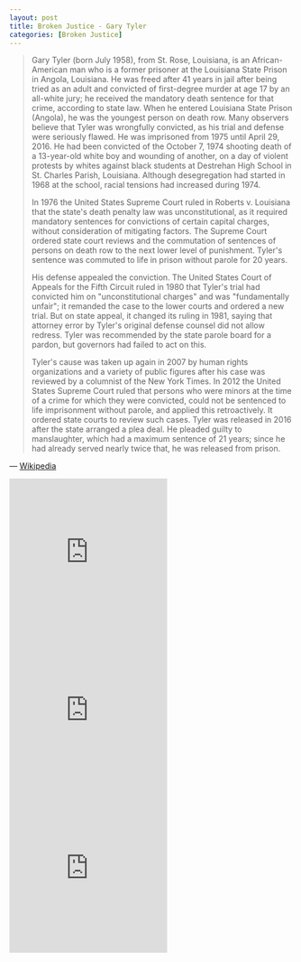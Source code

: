 ```yaml
---
layout: post
title: Broken Justice - Gary Tyler
categories: [Broken Justice]
---
```


> Gary Tyler (born July 1958), from St. Rose, Louisiana, is an African-American man who is a former prisoner at the Louisiana State Prison in Angola, Louisiana. He was freed after 41 years in jail after being tried as an adult and convicted of first-degree murder at age 17 by an all-white jury; he received the mandatory death sentence for that crime, according to state law. When he entered Louisiana State Prison (Angola), he was the youngest person on death row. Many observers believe that Tyler was wrongfully convicted, as his trial and defense were seriously flawed. He was imprisoned from 1975 until April 29, 2016. He had been convicted of the October 7, 1974 shooting death of a 13-year-old white boy and wounding of another, on a day of violent protests by whites against black students at Destrehan High School in St. Charles Parish, Louisiana. Although desegregation had started in 1968 at the school, racial tensions had increased during 1974.
>
> In 1976 the United States Supreme Court ruled in Roberts v. Louisiana that the state's death penalty law was unconstitutional, as it required mandatory sentences for convictions of certain capital charges, without consideration of mitigating factors. The Supreme Court ordered state court reviews and the commutation of sentences of persons on death row to the next lower level of punishment. Tyler's sentence was commuted to life in prison without parole for 20 years.
>
> His defense appealed the conviction. The United States Court of Appeals for the Fifth Circuit ruled in 1980 that Tyler's trial had convicted him on "unconstitutional charges" and was "fundamentally unfair"; it remanded the case to the lower courts and ordered a new trial. But on state appeal, it changed its ruling in 1981, saying that attorney error by Tyler's original defense counsel did not allow redress. Tyler was recommended by the state parole board for a pardon, but governors had failed to act on this.
>
> Tyler's cause was taken up again in 2007 by human rights organizations and a variety of public figures after his case was reviewed by a columnist of the New York Times. In 2012 the United States Supreme Court ruled that persons who were minors at the time of a crime for which they were convicted, could not be sentenced to life imprisonment without parole, and applied this retroactively. It ordered state courts to review such cases. Tyler was released in 2016 after the state arranged a plea deal. He pleaded guilty to manslaughter, which had a maximum sentence of 21 years; since he had already served nearly twice that, he was released from prison.

&#8212; <a href="https://en.wikipedia.org/wiki/Gary_Tyler">Wikipedia</a>

<iframe width="280" height="280" src="https://www.youtube.com/embed/YAQ573AFp60" frameborder="0" allow="accelerometer; autoplay; encrypted-media; gyroscope; picture-in-picture" allowfullscreen></iframe>

<iframe width="280" height="280" src="https://www.youtube.com/embed/GLd3w-R1B9I" frameborder="0" allow="accelerometer; autoplay; encrypted-media; gyroscope; picture-in-picture" allowfullscreen></iframe>

<iframe width="280" height="280" src="https://www.youtube.com/embed/Q7VlzfVfBOM" frameborder="0" allow="accelerometer; autoplay; encrypted-media; gyroscope; picture-in-picture" allowfullscreen></iframe>
